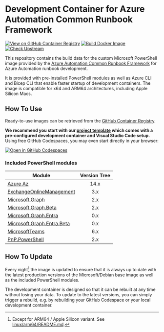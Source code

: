 # Development Container for Azure Automation Common Runbook Framework

[![View on GitHub Container Registry](https://img.shields.io/badge/View%20on-GitHub%20Container%20Registry-blue?logo=github)](https://ghcr.io/workoho/azauto-common-runbook-fw)
[![Build Docker Image](https://github.com/workoho/AzAuto-Common-Runbook-FW.Docker/actions/workflows/docker.yml/badge.svg)](https://github.com/workoho/AzAuto-Common-Runbook-FW.Docker/actions/workflows/docker.yml)
[![Check Upstream](https://github.com/workoho/AzAuto-Common-Runbook-FW.Docker/actions/workflows/upstreams.yml/badge.svg)](https://github.com/workoho/AzAuto-Common-Runbook-FW.Docker/actions/workflows/upstreams.yml)

This repository contains the build data for the custom Microsoft PowerShell image provided by the [Azure Automation Common Runbook Framework](https://github.com/workoho/AzAuto-Common-Runbook-FW) for Azure Automation runbook development.

It is provided with pre-installed PowerShell modules as well as Azure CLI and Bicep CLI that enable faster startup of development containers. The image is compatible for x64 and ARM64 architectures, including Apple Silicon Macs.

## How To Use

Ready-to-use images can be retrieved from the [GitHub Container Registry](https://ghcr.io/workoho/azauto-common-runbook-fw).

**We recommend you start with our [project template](https://github.com/workoho/AzAuto-Project.tmpl) which comes with a pre-configured development container and Visual Studio Code setup.** Using free GitHub Codespaces, you may even start directly in your browser:

[![Open in GitHub Codespaces](https://github.com/codespaces/badge.svg)](https://codespaces.new/Workoho/AzAuto-Project.tmpl)

### Included PowerShell modules

| Module                           | Version Tree |
| ---------------------------------|:------------:|
| [Azure Az][1]                    |         14.x |
| [ExchangeOnlineManagement][2]    |          3.x |
| [Microsoft.Graph][3]             |          2.x |
| [Microsoft.Graph.Beta][4]        |          2.x |
| [Microsoft.Graph.Entra][5]       |          0.x |
| [Microsoft.Graph.Entra.Beta][6]  |          0.x |
| [MicrosoftTeams][7]              |          6.x |
| [PnP.PowerShell][8]              |          2.x |

[1]: https://learn.microsoft.com/en-us/powershell/azure/new-azureps-module-az
[2]: https://learn.microsoft.com/en-us/powershell/exchange/exchange-online-powershell
[3]: https://learn.microsoft.com/en-us/powershell/microsoftgraph/?view=graph-powershell-1.0
[4]: https://learn.microsoft.com/en-us/powershell/microsoftgraph/?view=graph-powershell-beta
[5]: https://learn.microsoft.com/en-gb/powershell/module/microsoft.graph.entra/?view=entra-powershell-1.0
[6]: https://learn.microsoft.com/en-gb/powershell/module/microsoft.graph.entra/?view=entra-powershell-beta
[7]: https://learn.microsoft.com/en-us/microsoftteams/teams-powershell-overview
[8]: https://pnp.github.io/powershell/

## How To Update

Every night[^1] the image is updated to ensure that it is always up to date with the latest production versions of the Microsoft/Debian base image as well as the included PowerShell modules.

The development container is designed so that it can be rebuilt at any time without losing your data. To update to the latest versions, you can simply trigger a rebuild, e.g. by rebuilding your GitHub Codespace or your local development container.



[^1]: Except for ARM64 / Apple Silicon variant. See [linux/arm64/README.md](https://github.com/workoho/AzAuto-Common-Runbook-FW.Docker/blob/main/linux/arm64/README.md).
